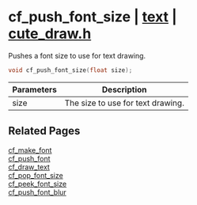 # cf_push_font_size | [text](https://github.com/RandyGaul/cute_framework/blob/master/docs/text_readme.md) | [cute_draw.h](https://github.com/RandyGaul/cute_framework/blob/master/include/cute_draw.h)

Pushes a font size to use for text drawing.

```cpp
void cf_push_font_size(float size);
```

Parameters | Description
--- | ---
size | The size to use for text drawing.

## Related Pages

[cf_make_font](https://github.com/RandyGaul/cute_framework/blob/master/docs/text/cf_make_font.md)  
[cf_push_font](https://github.com/RandyGaul/cute_framework/blob/master/docs/text/cf_push_font.md)  
[cf_draw_text](https://github.com/RandyGaul/cute_framework/blob/master/docs/text/cf_draw_text.md)  
[cf_pop_font_size](https://github.com/RandyGaul/cute_framework/blob/master/docs/text/cf_pop_font_size.md)  
[cf_peek_font_size](https://github.com/RandyGaul/cute_framework/blob/master/docs/text/cf_peek_font_size.md)  
[cf_push_font_blur](https://github.com/RandyGaul/cute_framework/blob/master/docs/text/cf_push_font_blur.md)  
